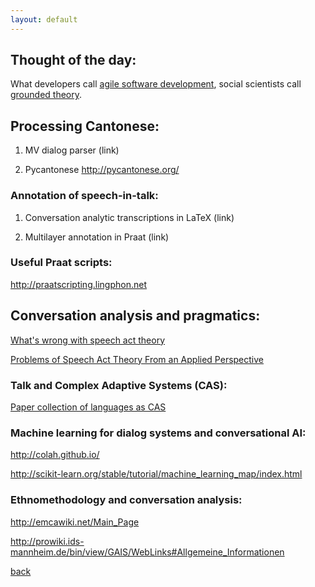 ```yaml
---
layout: default
---
```


## Thought of the day: 

What developers call <a href="https://en.wikipedia.org/wiki/Agile_software_development">agile software development</a>, social scientists call <a href="https://en.wikipedia.org/wiki/Grounded_theory">grounded theory</a>.

## Processing Cantonese: 

1. MV dialog parser (link)

2. Pycantonese http://pycantonese.org/

### Annotation of speech-in-talk:

1. Conversation analytic transcriptions in LaTeX (link)

2. Multilayer annotation in Praat (link)

### Useful Praat scripts:

http://praatscripting.lingphon.net


## Conversation analysis and pragmatics:

 <a href="https://link.springer.com/article/10.1007%2FBF01305842">What's wrong with speech act theory</a>

 <a href="https://www.researchgate.net/publication/227821140_Problems_of_Speech_Act_Theory_From_an_Applied_Perspective">Problems of Speech Act Theory From an Applied Perspective</a>


### Talk and Complex Adaptive Systems (CAS):

 <a href="https://www.amazon.com/Language-as-Complex-Adaptive-System/dp/144433400X">Paper collection of languages as CAS
</a>


### Machine learning for dialog systems and conversational AI:

 <a href="Colah's famous blog on machine learning">http://colah.github.io/
</a>


<a href="Choosing the right estimator">http://scikit-learn.org/stable/tutorial/machine_learning_map/index.html</a> 


### Ethnomethodology and conversation analysis:

<a href="EMCA Wiki:">http://emcawiki.net/Main_Page</a> 



<a href="Interactional Linguistics Wiki (in German) on Institut der deutschen Sprache (IDS) website">http://prowiki.ids-mannheim.de/bin/view/GAIS/WebLinks#Allgemeine_Informationen</a>

[back](./)
